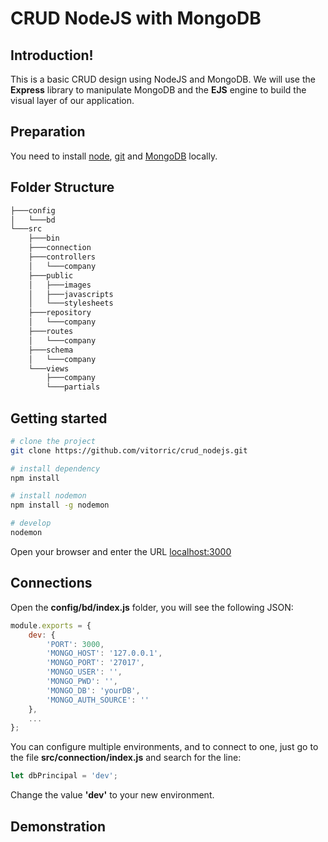 # CRUD NodeJS with MongoDB

## Introduction!
This is a basic CRUD design using NodeJS and MongoDB. We will use the **Express** library to manipulate MongoDB and the **EJS** engine to build the visual layer of our application.

## Preparation

You need to install [node](http://nodejs.org/), [git](https://git-scm.com/) and [MongoDB](https://www.mongodb.com/download-center/community) locally.

## Folder Structure

``` bash
├───config
│   └───bd
└───src
    ├───bin
    ├───connection
    ├───controllers
    │   └───company
    ├───public
    │   ├───images
    │   ├───javascripts
    │   └───stylesheets
    ├───repository
    │   └───company
    ├───routes
    │   └───company
    ├───schema
    │   └───company
    └───views
        ├───company
        └───partials
```

## Getting started

```bash
# clone the project
git clone https://github.com/vitorric/crud_nodejs.git

# install dependency
npm install

# install nodemon
npm install -g nodemon

# develop
nodemon
```

Open your browser and enter the URL [localhost:3000](http://localhost:3000)

## Connections

Open the **config/bd/index.js** folder, you will see the following JSON:

```js
module.exports = {
    dev: {
        'PORT': 3000,
        'MONGO_HOST': '127.0.0.1',
        'MONGO_PORT': '27017',
        'MONGO_USER': '',
        'MONGO_PWD': '',
        'MONGO_DB': 'yourDB',
        'MONGO_AUTH_SOURCE': ''
    },
    ...
};
```

You can configure multiple environments, and to connect to one, just go to the file **src/connection/index.js** and search for the line:

```js
let dbPrincipal = 'dev';
```

Change the value **'dev'** to your new environment.

## Demonstration
